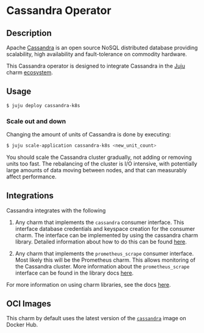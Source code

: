 # Cassandra Operator

## Description

Apache [Cassandra] is an open source NoSQL distributed database providing scalability, high
availability and fault-tolerance on commodity hardware.

This Cassandra operator is designed to integrate Cassandra in the [Juju] charm [ecosystem].

## Usage

```sh
$ juju deploy cassandra-k8s
```

### Scale out and down

Changing the amount of units of Cassandra is done by executing:

```sh
$ juju scale-application cassandra-k8s <new_unit_count>
```

You should scale the Cassandra cluster gradually, not adding or removing units too fast. The
rebalancing of the cluster is I/O intensive, with potentially large amounts of data moving between
nodes, and that can measurably affect performance.

## Integrations

Cassandra integrates with the following

1. Any charm that implements the `cassandra` consumer interface. This interface
   database credentials and keyspace creation for the consumer charm. The
   interface can be implemented by using the cassandra charm library. Detailed
   information about how to do this can be found
   [here](https://charmhub.io/cassandra-k8s/libraries/cassandra).

2. Any charm that implements the `prometheus_scrape` consumer interface. Most
   likely this will be the Prometheus charm. This allows monitoring of the
   Cassandra cluster. More information about the `prometheus_scrape` interface can
   be found in the library docs
   [here](https://charmhub.io/prometheus-k8s/libraries/prometheus_scrape).

For more information on using charm libraries, see the docs
[here](https://charmhub.io/cassandra-k8s/libraries).

## OCI Images

This charm by default uses the latest version of the [`cassandra`](https://hub.docker.com/_/cassandra) image on Docker Hub.

[Cassandra]: https://cassandra.apache.org/
[CQL]: https://cassandra.apache.org/doc/latest/cql/
[Juju]: https://jaas.ai/
[ecosystem]: https://charmhub.io/
[Prometheus Operator]: https://charmhub.io/prometheus-k8s
